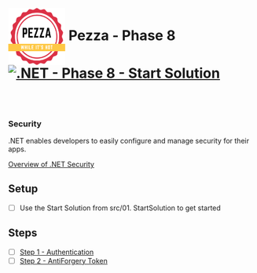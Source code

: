 <img align="left" width="116" height="116" src="pezza-logo.png" />

# &nbsp;**Pezza - Phase 8** [![.NET - Phase 8 - Start Solution](https://github.com/entelect-incubator/.NET/actions/workflows/dotnet-phase8-startsolution.yml/badge.svg)](https://github.com/entelect-incubator/.NET/actions/workflows/dotnet-phase8-startsolution.yml)

<br/><br/>

### **Security**

.NET enables developers to easily configure and manage security for their apps.

[Overview of .NET Security](https://docs.microsoft.com/en-us/aspnet/core/security/?view=aspnetcore-5.0)

## **Setup**

- [ ] Use the Start Solution from src/01. StartSolution to get started

## **Steps**

- [ ] [Step 1 - Authentication](https://github.com/entelect-incubator/.NET/tree/master/Phase%208/Step%201)
- [ ] [Step 2 - AntiForgery Token](https://github.com/entelect-incubator/.NET/tree/master/Phase%208/Step%202)